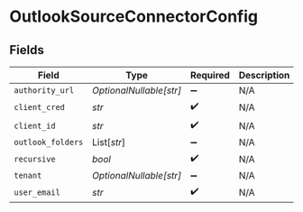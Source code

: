 # OutlookSourceConnectorConfig


## Fields

| Field                   | Type                    | Required                | Description             |
| ----------------------- | ----------------------- | ----------------------- | ----------------------- |
| `authority_url`         | *OptionalNullable[str]* | :heavy_minus_sign:      | N/A                     |
| `client_cred`           | *str*                   | :heavy_check_mark:      | N/A                     |
| `client_id`             | *str*                   | :heavy_check_mark:      | N/A                     |
| `outlook_folders`       | List[*str*]             | :heavy_minus_sign:      | N/A                     |
| `recursive`             | *bool*                  | :heavy_check_mark:      | N/A                     |
| `tenant`                | *OptionalNullable[str]* | :heavy_minus_sign:      | N/A                     |
| `user_email`            | *str*                   | :heavy_check_mark:      | N/A                     |